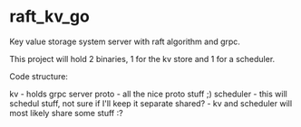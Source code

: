 # raft_kv_go

Key value storage system server with raft algorithm and grpc.

This project will hold 2 binaries, 1 for the kv store and 1 for a scheduler.


Code structure:

kv - holds grpc server
proto - all the nice proto stuff ;)
scheduler - this will schedul stuff, not sure if I'll keep it separate
shared? - kv and scheduler will most likely share some stuff :?
